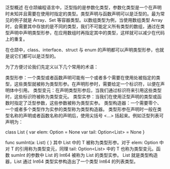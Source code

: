 泛型概述
在仓颉编程语言中，泛型指的是参数化类型，参数化类型是一个在声明时未知并且需要在使用时指定的类型。类型声明与函数声明可以是泛型的。最为常见的例子就是 Array<T>、Set<T> 等容器类型。以数组类型为例，当使用数组类型 Array 时，会需要其中存放的是不同的类型，我们不可能定义所有类型的数组，通过在类型声明中声明类型形参，在应用数组时再指定其中的类型，这样就可以减少在代码上的重复。

在仓颉中，class、interface、struct 与 enum 的声明都可以声明类型形参，也就是说它们都可以是泛型的。

为了方便讨论我们先定义以下几个常用的术语：

类型形参：一个类型或者函数声明可能有一个或者多个需要在使用处被指定的类型，这些类型就被称为类型形参。在声明形参时，需要给定一个标识符，以便在声明体中引用。
类型变元：在声明类型形参后，当我们通过标识符来引用这些类型时，这些标识符被称为类型变元。
类型实参：当我们在使用泛型声明的类型或函数时指定了泛型参数，这些参数被称为类型实参。
类型构造器：一个需要零个、一个或者多个类型作为实参的类型称为类型构造器。
类型形参在声明时一般在类型名称的声明或者函数名称的声明后，使用尖括号 <...> 括起来。例如泛型列表可声明为：

class List<T> {
    var elem: Option<T> = None
    var tail: Option<List<T>> = None
}

func sumInt(a: List<Int64>) {  }
其中 List<T> 中的 T 被称为类型形参。对于 elem: Option<T> 中对 T 的引用称为类型变元，同理 tail: Option<List<T>> 中的 T 也称为类型变元。函数 sumInt 的参数中 List<Int64> 的 Int64 被称为 List 的类型实参。 List 就是类型构造器，List<Int64> 通过 Int64 类型实参构造出了一个类型 Int64 的列表类型。